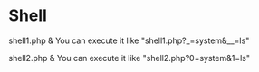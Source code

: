 # Shell

shell1.php & You can execute it like "shell1.php?_=system&__=ls" 

shell2.php & You can execute it like "shell2.php?0=system&1=ls" 
